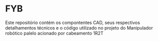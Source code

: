 # FYB
Este repositório contém os compontentes CAD, seus respectivos detalhamentos técnicos e o código utilizado no projeto do Manipulador robótico palelo acionado por cabeamento 1R2T
